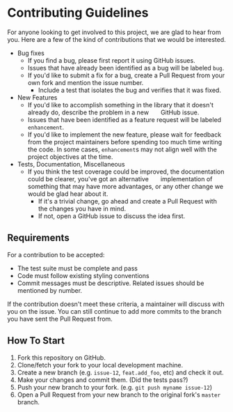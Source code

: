 # Contributing Guidelines

For anyone looking to get involved to this project, we are glad to hear from you. Here are a few of the kind of contributions
that we would be interested.

*  Bug fixes
    -  If you find a bug, please first report it using GitHub issues.
    -  Issues that have already been identified as a bug will be labeled `bug`.
    -  If you'd like to submit a fix for a bug, create a Pull Request from your own fork and mention the issue number.
        +  Include a test that isolates the bug and verifies that it was fixed.
*  New Features
    -  If you'd like to accomplish something in the library that it doesn't already do, describe the problem in a new
       GitHub issue.
    -  Issues that have been identified as a feature request will be labeled `enhancement`.
    -  If you'd like to implement the new feature, please wait for feedback from the project maintainers before spending
       too much time writing the code. In some cases, `enhancement`s may not align well with the project objectives at
       the time.
*  Tests, Documentation, Miscellaneous
    -  If you think the test coverage could be improved, the documentation could be clearer, you've got an alternative
       implementation of something that may have more advantages, or any other change we would be glad hear about
       it.  
       + If it's a trivial change, go ahead and create a Pull Request with the changes you have in mind.
       + If not, open a GitHub issue to discuss the idea first.

## Requirements

For a contribution to be accepted:

*  The test suite must be complete and pass
*  Code must follow existing styling conventions
*  Commit messages must be descriptive. Related issues should be mentioned by number.

If the contribution doesn't meet these criteria, a maintainer will discuss with you on the issue. You can still
continue to add more commits to the branch you have sent the Pull Request from.

## How To Start

1. Fork this repository on GitHub.
1. Clone/fetch your fork to your local development machine.
1. Create a new branch (e.g. `issue-12`, `feat.add_foo`, etc) and check it out.
1. Make your changes and commit them. (Did the tests pass?)
1. Push your new branch to your fork. (e.g. `git push myname issue-12`)
1. Open a Pull Request from your new branch to the original fork's `master` branch.
